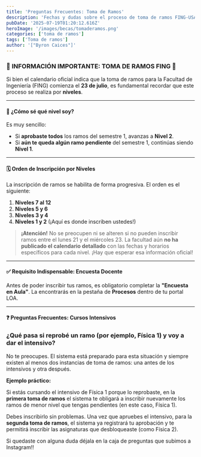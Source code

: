 ```yaml
---
title: 'Preguntas Frecuentes: Toma de Ramos'
description: 'Fechas y dudas sobre el proceso de toma de ramos FING-USACH 2-2025.'
pubDate: '2025-07-19T01:20:12.616Z'
heroImage: '/images/becas/tomaderamos.png'
categories: ['toma de ramos']
tags: ['Toma de ramos']
author: '["Byron Caices"]'
---
```



### 📢 **INFORMACIÓN IMPORTANTE: TOMA DE RAMOS FING** 📢

Si bien el calendario oficial indica que la toma de ramos para la Facultad de Ingeniería (FING) comienza el **23 de julio**, es fundamental recordar que este proceso se realiza por **niveles**.

---

#### **🤔 ¿Cómo sé qué nivel soy?**

Es muy sencillo:

  - Si **aprobaste todos** los ramos del semestre 1, avanzas a **Nivel 2**.
  - Si **aún te queda algún ramo pendiente** del semestre 1, continúas siendo **Nivel 1**.

---

#### **🗓️ Orden de Inscripción por Niveles**

La inscripción de ramos se habilita de forma progresiva. El orden es el siguiente:

1.  **Niveles 7 al 12**
2.  **Niveles 5 y 6**
3.  **Niveles 3 y 4**
4.  **Niveles 1 y 2** (¡Aquí es donde inscriben ustedes\!)

> **¡Atención\!** No se preocupen ni se alteren si no pueden inscribir ramos entre el lunes 21 y el miércoles 23. La facultad aún **no ha publicado el calendario detallado** con las fechas y horarios específicos para cada nivel. ¡Hay que esperar esa información oficial\!

---

#### **✅ Requisito Indispensable: Encuesta Docente**

Antes de poder inscribir tus ramos, es obligatorio completar la **"Encuesta en Aula"**. La encontrarás en la pestaña de **Procesos** dentro de tu portal LOA.

---

#### **❓ Preguntas Frecuentes: Cursos Intensivos**

### **¿Qué pasa si reprobé un ramo (por ejemplo, Física 1) y voy a dar el intensivo?**

No te preocupes. El sistema está preparado para esta situación y siempre existen al menos dos instancias de toma de ramos: una antes de los intensivos y otra después.

**Ejemplo práctico:**

Si estás cursando el intensivo de Física 1 porque lo reprobaste, en la **primera toma de ramos** el sistema te obligará a inscribir nuevamente los ramos de menor nivel que tengas pendientes (en este caso, Física 1).
    
Debes inscribirlo sin problemas. Una vez que apruebes el intensivo, para la **segunda toma de ramos**, el sistema ya registrará tu aprobación y te permitirá inscribir las asignaturas que desbloqueaste (como Física 2).

Si quedaste con alguna duda déjala en la caja de preguntas que subimos a Instagram!!